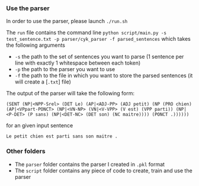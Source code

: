 ### Use the parser
In order to use the parser, please launch 
`./run.sh`

The `run` file contains the command line `python script/main.py -s test_sentence.txt -p parser/cyk_parser -f parsed_sentences` which takes the following arguments

- `-s` the path to the set of sentences you want to parse (1 sentence per line with exactly 1 whitespace between each token)
- `-p` the path to the parser you want to use 
- `-f` the path to the file in which you want to store the parsed sentences (it will create a [`.txt`] file)

The output of the parser will take the following form:


`(SENT (NP|<NPP-Srel> (DET Le) (AP|<ADJ-PP> (ADJ petit) (NP (PRO chien) (AP|<VPpart-PONCT> (NP|<VN-NP> (VN|<V-VPP> (V est) (VPP parti)) (NP|<P-DET> (P sans) (NP|<DET-NC> (DET son) (NC maitre)))) (PONCT .))))))` 

for an given input sentence

`Le petit chien est parti sans son maitre .` 


### Other folders

- The `parser` folder contains the parser I created in `.pkl` format
- The `script` folder contains any piece of code to create, train and use the parser
